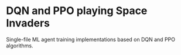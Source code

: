 # DQN and PPO playing Space Invaders
 Single-file ML agent training implementations based on DQN and PPO algorithms.
